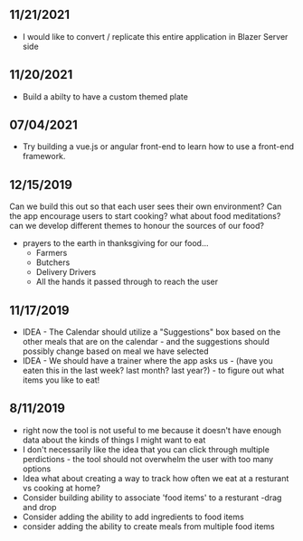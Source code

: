 ﻿## 11/21/2021

* I would like to convert / replicate this entire application in Blazer Server side

## 11/20/2021

* Build a abilty to have a custom themed plate

## 07/04/2021

* Try building a vue.js or angular front-end to learn how to use a front-end framework.

## 12/15/2019

Can we build this out so that each user sees their own environment?
Can the app encourage users to start cooking? what about food meditations? can we develop different themes to honour the sources of our food?
* prayers to the earth in thanksgiving for our food...
	* Farmers
	* Butchers
	* Delivery Drivers
	* All the hands it passed through to reach the user

## 11/17/2019

* IDEA - The Calendar should utilize a "Suggestions" box based on the other meals that are on the calendar - and the suggestions should possibly change based on meal we have selected
* IDEA - We should have a trainer where the app asks us - (have you eaten this in the last week? last month? last year?) - to figure out what items you like to eat!


## 8/11/2019

* right now the tool is not useful to me because it doesn't have enough data about the kinds of things I might want to eat
* I don't necessarily like the idea that you can click through multiple perdictions - the tool should not overwhelm the user with too many options
* Idea what about creating a way to track how often we eat at a resturant vs cooking at home? 
* Consider building ability to associate 'food items' to a resturant -drag and drop 
* Consider adding the ability to add ingredients to food items
* consider adding the ability to create meals from multiple food items




